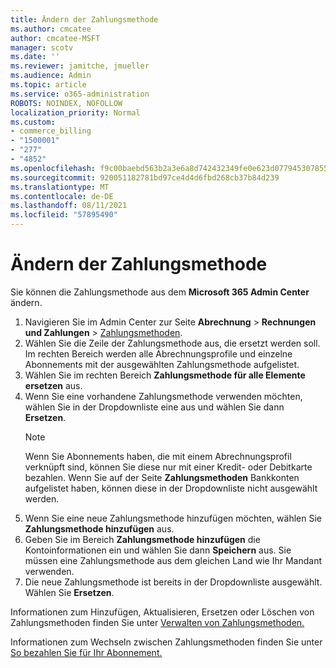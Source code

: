 ```yaml
---
title: Ändern der Zahlungsmethode
ms.author: cmcatee
author: cmcatee-MSFT
manager: scotv
ms.date: ''
ms.reviewer: jamitche, jmueller
ms.audience: Admin
ms.topic: article
ms.service: o365-administration
ROBOTS: NOINDEX, NOFOLLOW
localization_priority: Normal
ms.custom:
- commerce_billing
- "1500001"
- "277"
- "4852"
ms.openlocfilehash: f9c00baebd563b2a3e6a8d742432349fe0e623d07794530785591daf1a9bd9ca
ms.sourcegitcommit: 920051182781bd97ce4d4d6fbd268cb37b84d239
ms.translationtype: MT
ms.contentlocale: de-DE
ms.lasthandoff: 08/11/2021
ms.locfileid: "57895490"
---
```

# <a name="change-payment-method"></a>Ändern der Zahlungsmethode

Sie können die Zahlungsmethode aus dem **Microsoft 365 Admin Center** ändern.
  
1. Navigieren Sie im Admin Center zur Seite **Abrechnung** > **Rechnungen und Zahlungen** > [Zahlungsmethoden](https://go.microsoft.com/fwlink/p/?linkid=2018806).
2. Wählen Sie die Zeile der Zahlungsmethode aus, die ersetzt werden soll. Im rechten Bereich werden alle Abrechnungsprofile und einzelne Abonnements mit der ausgewählten Zahlungsmethode aufgelistet.
3. Wählen Sie im rechten Bereich **Zahlungsmethode für alle Elemente ersetzen** aus.
4. Wenn Sie eine vorhandene Zahlungsmethode verwenden möchten, wählen Sie in der Dropdownliste eine aus und wählen Sie dann **Ersetzen**.
    > [!NOTE]
    > Wenn Sie Abonnements haben, die mit einem Abrechnungsprofil verknüpft sind, können Sie diese nur mit einer Kredit- oder Debitkarte bezahlen. Wenn Sie auf der Seite **Zahlungsmethoden** Bankkonten aufgelistet haben, können diese in der Dropdownliste nicht ausgewählt werden.
5. Wenn Sie eine neue Zahlungsmethode hinzufügen möchten, wählen Sie **Zahlungsmethode hinzufügen** aus.
6. Geben Sie im Bereich **Zahlungsmethode hinzufügen** die Kontoinformationen ein und wählen Sie dann **Speichern** aus. Sie müssen eine Zahlungsmethode aus dem gleichen Land wie Ihr Mandant verwenden.
7. Die neue Zahlungsmethode ist bereits in der Dropdownliste ausgewählt. Wählen Sie **Ersetzen**.

Informationen zum Hinzufügen, Aktualisieren, Ersetzen oder Löschen von Zahlungsmethoden finden Sie unter [Verwalten von Zahlungsmethoden.](https://docs.microsoft.com/microsoft-365/commerce/billing-and-payments/manage-payment-methods)

Informationen zum Wechseln zwischen Zahlungsmethoden finden Sie unter [So bezahlen Sie für Ihr Abonnement.](https://docs.microsoft.com/microsoft-365/commerce/billing-and-payments/pay-for-your-subscription)